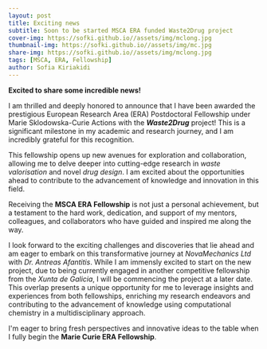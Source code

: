 ```yaml
---
layout: post
title: Exciting news
subtitle: Soon to be started MSCA ERA funded Waste2Drug project
cover-img: https://sofki.github.io//assets/img/mclong.jpg
thumbnail-img: https://sofki.github.io//assets/img/mc.jpg
share-img: https://sofki.github.io//assets/img/mclong.jpg
tags: [MSCA, ERA, Fellowship]
author: Sofia Kiriakidi
---
```


**Excited to share some incredible news!**

I am thrilled and deeply honored to announce that I have been awarded the prestigious European Research Area (ERA) Postdoctoral Fellowship under Marie Sklodowska-Curie Actions with the **_Waste2Drug_** project! This is a significant milestone in my academic and research journey, and I am incredibly grateful for this recognition.

This fellowship opens up new avenues for exploration and collaboration, allowing me to delve deeper into cutting-edge research in _waste valorisation_ and novel _drug design_. I am excited about the opportunities ahead to contribute to the advancement of knowledge and innovation in this field.

Receiving the **MSCA ERA Fellowship** is not just a personal achievement, but a testament to the hard work, dedication, and support of my mentors, colleagues, and collaborators who have guided and inspired me along the way. 

I look forward to the exciting challenges and discoveries that lie ahead and am eager to embark on this transformative journey at _NovaMechanics Ltd_ with _Dr. Antreas Afantitis_. While I am immensly excited to start on the new project, due to being currently engaged in another competitive fellowship from the _Xunta de Galicia_, I will be commencing the project at a later date. This overlap presents a unique opportunity for me to leverage insights and experiences from both fellowships, enriching my research endeavors and contributing to the advancement of knowledge using computational chemistry in a multidisciplinary approach. 

I'm eager to bring fresh perspectives and innovative ideas to the table when I fully begin the **Marie Curie ERA Fellowship**.
